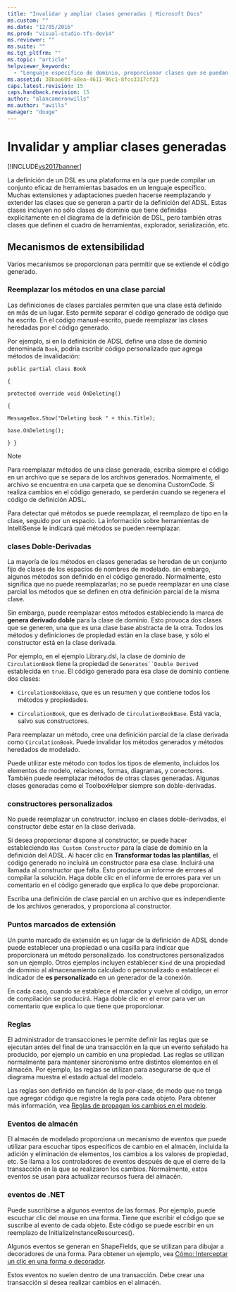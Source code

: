 ```yaml
---
title: "Invalidar y ampliar clases generadas | Microsoft Docs"
ms.custom: ""
ms.date: "12/05/2016"
ms.prod: "visual-studio-tfs-dev14"
ms.reviewer: ""
ms.suite: ""
ms.tgt_pltfrm: ""
ms.topic: "article"
helpviewer_keywords: 
  - "Lenguaje específico de dominio, proporcionar clases que se puedan invalidar"
ms.assetid: 30baa60d-a8ea-4611-96c1-8fcc3317cf21
caps.latest.revision: 15
caps.handback.revision: 15
author: "alancameronwills"
ms.author: "awills"
manager: "douge"
---
```

# Invalidar y ampliar clases generadas
[!INCLUDE[vs2017banner](../code-quality/includes/vs2017banner.md)]

La definición de un DSL es una plataforma en la que puede compilar un conjunto eficaz de herramientas basados en un lenguaje específico.  Muchas extensiones y adaptaciones pueden hacerse reemplazando y extender las clases que se generan a partir de la definición del ADSL.  Estas clases incluyen no sólo clases de dominio que tiene definidas explícitamente en el diagrama de la definición de DSL, pero también otras clases que definen el cuadro de herramientas, explorador, serialización, etc.  
  
## Mecanismos de extensibilidad  
 Varios mecanismos se proporcionan para permitir que se extiende el código generado.  
  
### Reemplazar los métodos en una clase parcial  
 Las definiciones de clases parciales permiten que una clase está definido en más de un lugar.  Esto permite separar el código generado de código que ha escrito.  En el código manual\-escrito, puede reemplazar las clases heredadas por el código generado.  
  
 Por ejemplo, si en la definición de ADSL define una clase de dominio denominada `Book`, podría escribir código personalizado que agrega métodos de invalidación:  
  
 `public partial class Book`  
  
 `{`  
  
 `protected override void OnDeleting()`  
  
 `{`  
  
 `MessageBox.Show("Deleting book " + this.Title);`  
  
 `base.OnDeleting();`  
  
 `} }`  
  
> [!NOTE]
>  Para reemplazar métodos de una clase generada, escriba siempre el código en un archivo que se separa de los archivos generados.  Normalmente, el archivo se encuentra en una carpeta que se denomina CustomCode.  Si realiza cambios en el código generado, se perderán cuando se regenera el código de definición ADSL.  
  
 Para detectar qué métodos se puede reemplazar, el reemplazo de tipo en la clase, seguido por un espacio.  La información sobre herramientas de IntelliSense le indicará qué métodos se pueden reemplazar.  
  
### clases Doble\-Derivadas  
 La mayoría de los métodos en clases generadas se heredan de un conjunto fijo de clases de los espacios de nombres de modelado.  sin embargo, algunos métodos son definido en el código generado.  Normalmente, esto significa que no puede reemplazarlas; no se puede reemplazar en una clase parcial los métodos que se definen en otra definición parcial de la misma clase.  
  
 Sin embargo, puede reemplazar estos métodos estableciendo la marca de **genera derivado doble** para la clase de dominio.  Esto provoca dos clases que se generen, una que es una clase base abstracta de la otra.  Todos los métodos y definiciones de propiedad están en la clase base, y sólo el constructor está en la clase derivada.  
  
 Por ejemplo, en el ejemplo Library.dsl, la clase de dominio de `CirculationBook` tiene la propiedad de `Generates``Double Derived` establecida en `true`.  El código generado para esa clase de dominio contiene dos clases:  
  
-   `CirculationBookBase`, que es un resumen y que contiene todos los métodos y propiedades.  
  
-   `CirculationBook`, que es derivado de `CirculationBookBase`.  Está vacía, salvo sus constructores.  
  
 Para reemplazar un método, cree una definición parcial de la clase derivada como `CirculationBook`.  Puede invalidar los métodos generados y métodos heredados de modelado.  
  
 Puede utilizar este método con todos los tipos de elemento, incluidos los elementos de modelo, relaciones, formas, diagramas, y conectores.  También puede reemplazar métodos de otras clases generadas.  Algunas clases generadas como el ToolboxHelper siempre son doble\-derivadas.  
  
### constructores personalizados  
 No puede reemplazar un constructor.  incluso en clases doble\-derivadas, el constructor debe estar en la clase derivada.  
  
 Si desea proporcionar dispone al constructor, se puede hacer estableciendo `Has Custom Constructor` para la clase de dominio en la definición del ADSL.  Al hacer clic en **Transformar todas las plantillas**, el código generado no incluirá un constructor para esa clase.  Incluirá una llamada al constructor que falta.  Esto produce un informe de errores al compilar la solución.  Haga doble clic en el informe de errores para ver un comentario en el código generado que explica lo que debe proporcionar.  
  
 Escriba una definición de clase parcial en un archivo que es independiente de los archivos generados, y proporciona al constructor.  
  
### Puntos marcados de extensión  
 Un punto marcado de extensión es un lugar de la definición de ADSL donde puede establecer una propiedad o una casilla para indicar que proporcionará un método personalizado.  los constructores personalizados son un ejemplo.  Otros ejemplos incluyen establecer `Kind` de una propiedad de dominio al almacenamiento calculado o personalizado o establecer el indicador de **es personalizado** en un generador de la conexión.  
  
 En cada caso, cuando se establece el marcador y vuelve al código, un error de compilación se producirá.  Haga doble clic en el error para ver un comentario que explica lo que tiene que proporcionar.  
  
### Reglas  
 El administrador de transacciones le permite definir las reglas que se ejecutan antes del final de una transacción en la que un evento señalado ha producido, por ejemplo un cambio en una propiedad.  Las reglas se utilizan normalmente para mantener sincronismo entre distintos elementos en el almacén.  Por ejemplo, las reglas se utilizan para asegurarse de que el diagrama muestra el estado actual del modelo.  
  
 Las reglas son definido en función de la por\-clase, de modo que no tenga que agregar código que registre la regla para cada objeto.  Para obtener más información, vea [Reglas de propagan los cambios en el modelo](../modeling/rules-propagate-changes-within-the-model.md).  
  
### Eventos de almacén  
 El almacén de modelado proporciona un mecanismo de eventos que puede utilizar para escuchar tipos específicos de cambio en el almacén, incluida la adición y eliminación de elementos, los cambios a los valores de propiedad, etc.  Se llama a los controladores de eventos después de que el cierre de la transacción en la que se realizaron los cambios.  Normalmente, estos eventos se usan para actualizar recursos fuera del almacén.  
  
### eventos de .NET  
 Puede suscribirse a algunos eventos de las formas.  Por ejemplo, puede escuchar clic del mouse en una forma.  Tiene que escribir el código que se suscribe al evento de cada objeto.  Este código se puede escribir en un reemplazo de InitializeInstanceResources\(\).  
  
 Algunos eventos se generan en ShapeFields, que se utilizan para dibujar a decoradores de una forma.  Para obtener un ejemplo, vea [Cómo: Interceptar un clic en una forma o decorador](../Topic/How%20to:%20Intercept%20a%20Click%20on%20a%20Shape%20or%20Decorator.md).  
  
 Estos eventos no suelen dentro de una transacción.  Debe crear una transacción si desea realizar cambios en el almacén.